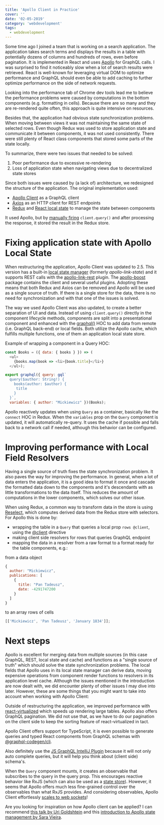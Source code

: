 ```yaml
---
title: 'Apollo Client in Practice'
cover: ''
date: '02-05-2019'
category: 'webdevelopment'
tags:
  - webdevelopment
---
```


Some time ago I joined a team that is working on a search application. The application takes search terms and displays
the results in a table with potentially dozens of columns and hundreds
of rows, even before pagination. It is implemented in React and uses [Apollo](https://www.apollographql.com/) for
GraphQL calls. I was surprised to find it noticeably slow when a lot of search results were retrieved. React is
well-known for leveraging virtual DOM to optimize performance and GraphQL should even be able to add caching to further
optimize performance on the side of network requests.

Looking into the performance tab of Chrome dev tools lead me to believe the performance problems were caused by
computations in the bottom components (e.g. formatting in cells). Because there are so many and they are
re-rendered quite often, this approach is quite intensive on resources.

Besides that, the application had obvious state synchronization problems. When moving between views it was not
maintaining the same state of selected rows. Even though Redux was used to store application state and communicate it
between components, it was not used consistently. There were still plenty of React class components that stored some parts of the state locally.

To summarize, there were two issues that needed to be solved:

1. Poor performance due to excessive re-rendering
2. Loss of application state when navigating views due to decentralized state stores

Since both issues were caused by (a lack of) architecture, we redesigned the structure of the application. The original implementation used:

- [Apollo Client](https://www.apollographql.com) as a GraphQL client
- [Axios](https://github.com/axios/axios) as an HTTP client for REST endpoints
- [Redux](https://redux.js.org) and [React local state](https://reactjs.org/docs/hooks-reference.html#usestate) to manage the state between components

It used Apollo, but by [manually firing](https://www.apollographql.com/docs/react/essentials/queries#manual-query) `client.query()` and
after processing the response, it stored the result in the Redux store.

# Fixing application state with Apollo Local State

When restructuring the application, Apollo Client was updated to 2.5. This version has a built-in [local state manager](https://www.apollographql.com/docs/react/essentials/local-state)
(formerly _apollo-link-state_) and it supports REST calls with the [apollo-link-rest](https://www.apollographql.com/docs/link/links/rest) plugin.
The [apollo-boost](https://github.com/apollographql/apollo-client/tree/master/packages/apollo-boost) package contains the
client and several useful plugins. Adopting these means that both Redux and Axios can be removed and Apollo will be
used as a single source of truth. If there is a single store for the data, there is no need for synchronization and
with that one of the issues is solved.

The way we used Apollo Client was also updated, to create a better separation of UI and data. Instead of using `client.query()`
directly in the component lifecycle methods, components are split into a presentational component and enhanced with the
[graphql()](https://www.apollographql.com/docs/react/api/react-apollo#graphql) HOC to add data from remote (i.e. GraphQL
back-end) or local fields. Both utilize the Apollo cache, which fulfills multiple functions, one of them an application local state store.

Example of wrapping a component in a Query HOC:

```javascript
const Books = ({ data: { books } }) => (
  <ul>
    {books.map(book => <li>{book.title}</li>}
  </ul>);

export graphql({ query: gql`
  query($author: String!) {
    books(author: $author) {
     title
    }
  }`,
  variables: { author: "Mickiewicz" })(Books);
```

Apollo reactively updates when using `Query` as a container, basically like the `connect` HOC in Redux. When
the `variables` prop on the `Query` component is updated, it will automatically re-query. It uses the cache if possible and
falls back to a network call if needed, although this behavior can be configured.

# Improving performance with Local Field Resolvers

Having a single source of truth fixes the state synchronization problem. It also paves the way for improving the
performance. In general, when a lot of data enters the application, it is a good idea to format it once and cascade the
formatted data down to the components and it's descendants with as little transformations to the data itself. This
reduces the amount of computations in the lower components, which solves our other issue.

When using Redux, a common way to transform data in the store is using
[Reselect](https://github.com/reduxjs/reselect), which computes derived data from the Redux store with selectors. For
Apollo this is done by:

- wrapping the table in a `Query` that queries a local prop `rows @client`, using the [@client](https://www.apollographql.com/docs/react/essentials/local-state) directive
- making client side resolvers for rows that queries GraphQL endpoint
- mapping the data in a resolver from a raw format to a format ready for the table components, e.g.:

from a data object

```javascript
{
  author: "Mickiewicz",
  publications: [
    {
      title: "Pan Tadeusz",
      date: -4291747200
    }
  ]
}
```

to an array rows of cells

```javascript
[['Mickiewicz', 'Pan Tadeusz', 'January 1834']];
```

# Next steps

Apollo is excellent for merging data from multiple sources (in this case GraphQL, REST, local state and cache) and
functions as a "single source of truth" which should solve the state synchronization problems. The local fields that
Apollo uses in its local state manager can derive data, moving expensive operations from component render functions
to resolvers in its application level cache. Although the issues mentioned in the introduction are now dealt with, we did
encounter plenty of other issues I may dive into later. However, these are some things that you might want to
take into account when working with Apollo Client:

Outside of restructuring the application, we improved performance with [react-virtualized](https://github.com/bvaughn/react-virtualized) which speeds up rendering
large tables. Apollo also offers GraphQL pagination. We did not use that, as we
have to do our pagination on the client side to keep the sorting feature of react-virtualized in tact.

Apollo Client offers support for TypeScript, it is even possible to generate queries and typed React components from
GraphQL schemas with [@graphql-codegen/cli](https://graphql-code-generator.com/).

Also definitely use the [JS GraphQL IntelliJ Plugin](https://jimkyndemeyer.github.io/js-graphql-intellij-plugin/) because
it will not only auto complete queries, but it will help you think about (client side) schema's.

When the `Query` component mounts, it creates an observable that subscribes to the query in the query prop. This
encourages reactive behavior like RxJS (which can also be used as a [state store](https://github.com/mdvanes/realtime-planner)).
However, it seems that Apollo offers much less fine-grained control over the observables than what RxJS provides. And considering observables, Apollo Client
effortlessly [scales to web sockets](https://www.apollographql.com/docs/link/links/ws)!

Are you looking for inspiration on how Apollo client can be applied? I can recommend
[this talk by Uri Goldshtein](https://www.youtube.com/watch?v=g6Mhm9W76jY) and this [introduction to Apollo state
management by Sara Vieira](https://www.youtube.com/watch?v=2RvRcnD8wHY).
